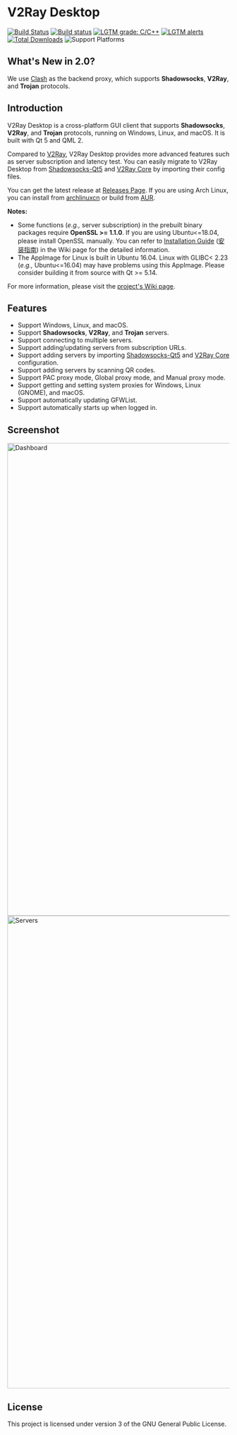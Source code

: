 # V2Ray Desktop

[![Build Status](https://travis-ci.org/Dr-Incognito/V2Ray-Desktop.svg?branch=master)](https://travis-ci.org/Dr-Incognito/V2Ray-Desktop)
[![Build status](https://ci.appveyor.com/api/projects/status/0t07jpv22tf7xpn9?svg=true)](https://ci.appveyor.com/project/Dr-Incognito/V2Ray-Desktop)
[![LGTM grade: C/C++](https://img.shields.io/lgtm/grade/cpp/g/Dr-Incognito/V2Ray-Desktop.svg?logo=lgtm&logoWidth=18)](https://lgtm.com/projects/g/Dr-Incognito/V2Ray-Desktop/context:cpp)
[![LGTM alerts](https://img.shields.io/lgtm/alerts/g/Dr-Incognito/V2Ray-Desktop.svg?logo=lgtm&logoWidth=18)](https://lgtm.com/projects/g/Dr-Incognito/V2Ray-Desktop/alerts/)
[![Total Downloads](https://img.shields.io/github/downloads/Dr-Incognito/V2Ray-Desktop/total.svg)](https://github.com/Dr-Incognito/V2Ray-Desktop/releases)
![Support Platforms](https://camo.githubusercontent.com/a50c47295f350646d08f2e1ccd797ceca3840e52/68747470733a2f2f696d672e736869656c64732e696f2f62616467652f706c6174666f726d2d6d61634f5325323025374325323057696e646f77732532302537432532304c696e75782d6c69676874677265792e737667)

## What's New in 2.0?

We use [Clash](https://github.com/Dreamacro/clash) as the backend proxy, which supports **Shadowsocks**, **V2Ray**, and **Trojan** protocols.

## Introduction

V2Ray Desktop is a cross-platform GUI client that supports **Shadowsocks**, **V2Ray**, and **Trojan** protocols, running on Windows, Linux, and macOS.
It is built with Qt 5 and QML 2.

Compared to [V2Ray](http://v2ray.com/), V2Ray Desktop provides more advanced features such as server subscription and latency test. You can easily migrate to V2Ray Desktop from [Shadowsocks-Qt5](https://github.com/shadowsocks/shadowsocks-qt5/) and [V2Ray Core](http://v2ray.com/) by importing their config files.

You can get the latest release at [Releases Page](https://github.com/Dr-Incognito/V2Ray-Desktop/releases).
If you are using Arch Linux, you can install from [archlinuxcn](https://github.com/archlinuxcn/mirrorlist-repo) or build from [AUR](https://aur.archlinux.org/packages/v2ray-desktop/).

**Notes:** 
- Some functions (*e.g.,* server subscription) in the prebuilt binary packages require **OpenSSL >= 1.1.0**. If you are using Ubuntu<=18.04, please install OpenSSL manually. You can refer to [Installation Guide](https://github.com/Dr-Incognito/V2Ray-Desktop/wiki/Installation) ([安装指南](https://github.com/Dr-Incognito/V2Ray-Desktop/wiki/安装指南)) in the Wiki page for the detailed information.
- The AppImage for Linux is built in Ubuntu 16.04. Linux with GLIBC< 2.23 (*e.g.,* Ubuntu<=16.04) may have problems using this AppImage. Please consider building it from source with Qt >= 5.14.

For more information, please visit the [project's Wiki page](https://github.com/Dr-Incognito/V2Ray-Desktop/wiki).

## Features

- Support Windows, Linux, and macOS.
- Support **Shadowsocks**, **V2Ray**, and **Trojan** servers.
- Support connecting to multiple servers.
- Support adding/updating servers from subscription URLs.
- Support adding servers by importing [Shadowsocks-Qt5](https://github.com/shadowsocks/shadowsocks-qt5/) and [V2Ray Core](http://v2ray.com/) configuration.
- Support adding servers by scanning QR codes.
- Support PAC proxy mode, Global proxy mode, and Manual proxy mode.
- Support getting and setting system proxies for Windows, Linux (GNOME), and macOS.
- Support automatically updating GFWList.
- Support automatically starts up when logged in.

## Screenshot

<img width="1072" alt="Dashboard" src="https://user-images.githubusercontent.com/17879520/73626391-acae8500-4683-11ea-952f-b14dae450e0b.png">

<img width="1072" alt="Servers" src="https://user-images.githubusercontent.com/17879520/78095141-d9bfaf80-7408-11ea-83dc-b4106741676c.png">

## License

This project is licensed under version 3 of the GNU General Public License.
